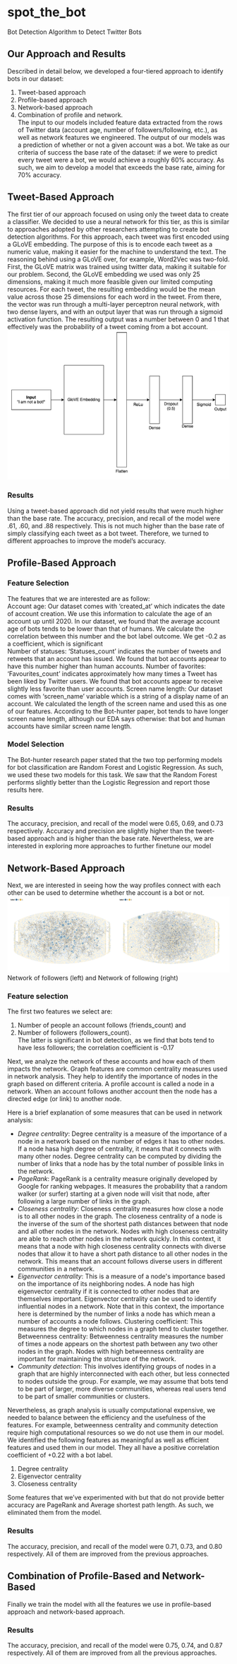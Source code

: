 # spot_the_bot
Bot Detection Algorithm to Detect Twitter Bots

## Our Approach and Results 
Described in detail below, we developed a four-tiered approach to identify bots in our dataset: 
1. Tweet-based approach
2. Profile-based approach
3. Network-based approach
4. Combination of profile and network.  
The input to our models included feature data extracted from the rows of Twitter data (account age, number of followers/following, etc.), as well as network features we engineered. The output of our models was a prediction of whether or not a given account was a bot. We take as our criteria of success the base rate of the dataset: if we were to predict every tweet were a bot, we would achieve a roughly 60% accuracy. As such, we aim to develop a model that exceeds the base rate, aiming for 70% accuracy. 

## Tweet-Based Approach
The first tier of our approach focused on using only the tweet data to create a classifier. We decided to use a neural network for this tier, as this is similar to approaches adopted by other researchers attempting to create bot detection algorithms. For this approach, each tweet was first encoded using a GLoVE embedding. The purpose of this is to encode each tweet as a numeric value, making it easier for the machine to understand the text. The reasoning behind using a GLoVE over, for example, Word2Vec was two-fold. First, the GLoVE matrix was trained using twitter data, making it suitable for our problem. Second, the GLoVE embedding we used was only 25 dimensions, making it much more feasible given our limited computing resources. For each tweet, the resulting embedding would be the mean value across those 25 dimensions for each word in the tweet. From there, the vector was run through a multi-layer perceptron neural network, with two dense layers, and with an output layer that was run through a sigmoid activation function. The resulting output was a number between 0 and 1 that effectively was the probability of a tweet coming from a bot account.
![GLoVE Neural Network](images/GLoVE_NN.png)

### Results
Using a tweet-based approach did not yield results that were much higher than the base rate. The accuracy, precision, and recall of the model were .61, .60, and .88 respectively. This is not much higher than the base rate of simply classifying each tweet as a bot tweet. Therefore, we turned to different approaches to improve the model’s accuracy.

## Profile-Based Approach
### Feature Selection
The features that we are interested are as follow:  
Account age: Our dataset comes with ‘created_at’ which indicates the date of account creation. We use this information to calculate the age of an account up until 2020. In our dataset, we found that the average account age of bots tends to be lower than that of humans. We calculate the correlation between this number and the bot label outcome. We get -0.2 as a coefficient, which is significant  
Number of statuses: ‘Statuses_count’ indicates the number of tweets and retweets that an account has issued. We found that bot accounts appear to have this number higher than human accounts.
Number of favorites: ‘Favourites_count’ indicates approximately how many times a Tweet has been liked by Twitter users. We found that bot accounts appear to receive slightly less favorite than user accounts.
Screen name length: Our dataset comes with ‘screen_name’ variable which is a string of a display name of an account. We calculated the length of the screen name and used this as one of our features. According to the Bot-hunter paper, bot tends to have longer screen name length, although our EDA says otherwise: that bot and human accounts have similar screen name length.

### Model Selection
The Bot-hunter research paper stated that the two top performing models for bot classification are Random Forest and Logistic Regression. As such, we used these two models for this task. We saw that the Random Forest performs slightly better than the Logistic Regression and report those results here.

### Results
The accuracy, precision, and recall of the model were 0.65, 0.69, and 0.73 respectively. Accuracy and precision are slightly higher than the tweet-based approach and is higher than the base rate. Nevertheless, we are interested in exploring more approaches to further finetune our model

## Network-Based Approach
Next, we are interested in seeing how the way profiles connect with each other can be used to determine whether the account is a bot or not.
![Network](images/Network.png)
Network of followers (left) and Network of following (right)

### Feature selection
The first two features we select are:
1. Number of people an account follows (friends_count) and 
2. Number of followers (followers_count).  
The latter is significant in bot detection, as we find that bots tend to have less followers; the correlation coefficient is -0.17  

Next, we analyze the network of these accounts and how each of them impacts the network. Graph features are common centrality measures used in network analysis. They help to identify the importance of nodes in the graph based on different criteria. A profile account is called a node in a network. When an account follows another account then the node has a directed edge (or link) to another node.  

Here is a brief explanation of some measures that can be used in network analysis:
- *Degree centrality*: Degree centrality is a measure of the importance of a node in a network based on the number of edges it has to other nodes. If a node hasa high degree of centrality, it means that it connects with many other nodes. Degree centrality can be computed by dividing the number of links that a node has by the total number of possible links in the network.
- *PageRank*: PageRank is a centrality measure originally developed by Google for ranking webpages. It measures the probability that a random walker (or surfer) starting at a given node will visit that node, after following a large number of links in the graph.
- *Closeness centrality*: Closeness centrality measures how close a node is to all other nodes in the graph. The closeness centrality of a node is the inverse of the sum of the shortest path distances between that node and all other nodes in the network. Nodes with high closeness centrality are able to reach other nodes in the network quickly. In this context, it means that a node with high closeness centrality connects with diverse nodes that allow it to have a short path distance to all other nodes in the network. This means that an account follows diverse users in different communities in a network.
- *Eigenvector centrality*: This is a measure of a node's importance based on the importance of its neighboring nodes. A node has high eigenvector centrality if it is connected to other nodes that are themselves important. Eigenvector centrality can be used to identify influential nodes in a network. Note that in this context, the importance here is determined by the number of links a node has which mean a number of accounts a node follows.
Clustering coefficient: This measures the degree to which nodes in a graph tend to cluster together.
Betweenness centrality: Betweenness centrality measures the number of times a node appears on the shortest path between any two other nodes in the graph. Nodes with high betweenness centrality are important for maintaining the structure of the network.
- *Community detection*: This involves identifying groups of nodes in a graph that are highly interconnected with each other, but less connected to nodes outside the group. For example, we may assume that bots tend to be part of larger, more diverse communities, whereas real users tend to be part of smaller communities or clusters.  

Nevertheless, as graph analysis is usually computational expensive, we needed to balance between the efficiency and the usefulness of the features. For example, betweenness centrality and community detection require high computational resources so we do not use them in our model. We identified the following features as meaningful as well as efficient features and used them in our model. They all have a positive correlation coefficient of +0.22 with a bot label.
1. Degree centrality
2. Eigenvector centrality
3. Closeness centrality

Some features that we’ve experimented with but that do not provide better accuracy are PageRank and Average shortest path length. As such, we eliminated them from the model.

### Results
The accuracy, precision, and recall of the model were 0.71, 0.73, and 0.80 respectively. All of them are improved from the previous approaches.

## Combination of Profile-Based and Network-Based
Finally we train the model with all the features we use in profile-based approach and network-based approach. 

### Results
The accuracy, precision, and recall of the model were 0.75, 0.74, and 0.87 respectively. All of them are improved from all the previous approaches.
